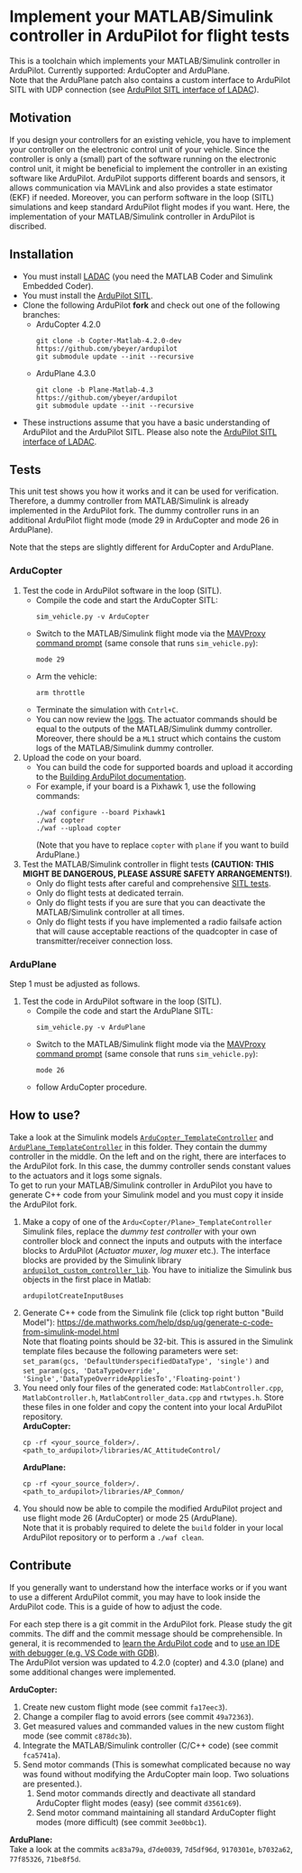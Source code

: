 # Implement your MATLAB/Simulink controller in ArduPilot for flight tests

This is a toolchain which implements your MATLAB/Simulink controller in ArduPilot.
Currently supported: ArduCopter and ArduPlane.  
Note that the ArduPlane patch also contains a custom interface to ArduPilot SITL with UDP connection (see [ArduPilot SITL interface of LADAC](../ArduPilot_SITL#readme)).

## Motivation

If you design your controllers for an existing vehicle, you have to implement your controller on the electronic control unit of your vehicle.
Since the controller is only a (small) part of the software running on the electronic control unit, it might be beneficial to implement the controller in an existing software like ArduPilot. 
ArduPilot supports different boards and sensors, it allows communication via MAVLink and also provides a state estimator (EKF) if needed. 
Moreover, you can perform software in the loop (SITL) simulations and keep standard ArduPilot flight modes if you want.
Here, the implementation of your MATLAB/Simulink controller in ArduPilot is discribed.

## Installation

- You must install [LADAC](../../../#readme) (you need the MATLAB Coder and Simulink Embedded Coder).
- You must install the [ArduPilot SITL](https://ardupilot.org/dev/docs/SITL-setup-landingpage.html).
- Clone the following ArduPilot **fork** and check out one of the following branches:
  - ArduCopter 4.2.0
    ```
    git clone -b Copter-Matlab-4.2.0-dev https://github.com/ybeyer/ardupilot
    git submodule update --init --recursive
    ```
  - ArduPlane 4.3.0
    ```
    git clone -b Plane-Matlab-4.3 https://github.com/ybeyer/ardupilot
    git submodule update --init --recursive
- These instructions assume that you have a basic understanding of ArduPilot and the ArduPilot SITL. Please also note the [ArduPilot SITL interface of LADAC](../ArduPilot_SITL#readme).


## Tests

This unit test shows you how it works and it can be used for verification.
Therefore, a dummy controller from MATLAB/Simulink is already implemented in the ArduPilot fork.
The dummy controller runs in an additional ArduPilot flight mode (mode 29 in ArduCopter and mode 26 in ArduPlane).

Note that the steps are slightly different for ArduCopter and ArduPlane.  

### ArduCopter

1. Test the code in ArduPilot software in the loop (SITL).
   - Compile the code and start the ArduCopter SITL:
      ```
      sim_vehicle.py -v ArduCopter
      ```
   - Switch to the MATLAB/Simulink flight mode via the [MAVProxy command prompt](https://ardupilot.org/dev/docs/copter-sitl-mavproxy-tutorial.html#copter-sitl-mavproxy-tutorial) (same console that runs `sim_vehicle.py`):  
     ```
     mode 29
     ```
   - Arm the vehicle:
     ```
     arm throttle
     ```
   - Terminate the simulation with `Cntrl+C`.
   - You can now review the [logs](https://ardupilot.org/dev/docs/using-sitl-for-ardupilot-testing.html). The actuator commands should be equal to the outputs of the MATLAB/Simulink dummy controller.
   Moreover, there should be a `ML1` struct which contains the custom logs of the MATLAB/Simulink dummy controller.
2. Upload the code on your board.  
   - You can build the code for supported boards and upload it according to the [Building ArduPilot documentation](https://github.com/ArduPilot/ardupilot/blob/master/BUILD.md).
   - For example, if your board is a Pixhawk 1, use the following commands:
     ```
     ./waf configure --board Pixhawk1
     ./waf copter
     ./waf --upload copter
     ```
     (Note that you have to replace `copter` with `plane` if you want to build ArduPlane.)
3. Test the MATLAB/Simulink controller in flight tests **(CAUTION: THIS MIGHT BE DANGEROUS, PLEASE ASSURE SAFETY ARRANGEMENTS!)**.
   - Only do flight tests after careful and comprehensive [SITL tests](../ArduPilot_SITL/README.md).
   - Only do flight tests at dedicated terrain.
   - Only do flight tests if you are sure that you can deactivate the MATLAB/Simulink controller at all times.
   - Only do flight tests if you have implemented a radio failsafe action that will cause acceptable reactions of the quadcopter in case of transmitter/receiver connection loss.


### ArduPlane

Step 1 must be adjusted as follows.

1. Test the code in ArduPilot software in the loop (SITL).
   - Compile the code and start the ArduPlane SITL:
      ```
      sim_vehicle.py -v ArduPlane
      ```
   - Switch to the MATLAB/Simulink flight mode via the [MAVProxy command prompt](https://ardupilot.org/dev/docs/copter-sitl-mavproxy-tutorial.html#copter-sitl-mavproxy-tutorial) (same console that runs `sim_vehicle.py`):  
     ```
     mode 26
     ```
   - follow ArduCopter procedure.


## How to use?

Take a look at the Simulink models [`ArduCopter_TemplateController`](ArduCopter_TemplateController.slx) and [`ArduPlane_TemplateController`](ArduPlane_TemplateController.slx) in this folder.
They contain the dummy controller in the middle.
On the left and on the right, there are interfaces to the ArduPilot fork.
In this case, the dummy controller sends constant values to the actuators and it logs some signals.  
To get to run your MATLAB/Simulink controller in ArduPilot you have to generate C++ code from your Simulink model and you must copy it inside the ArduPilot fork.

1. Make a copy of one of the `Ardu<Copter/Plane>_TemplateController` Simulink files, replace the *dummy test controller* with your own controller block and connect the inputs and outputs with the interface blocks to ArduPilot (*Actuator muxer*, *log muxer* etc.). The interface blocks are provided by the Simulink library [`ardupilot_custom_controller_lib`](ardupilot_custom_controller_lib.slx). You have to initialize the Simulink bus objects in the first place in Matlab:
    ```
    ardupilotCreateInputBuses
    ```
2. Generate C++ code from the Simulink file (click top right button "Build Model"): https://de.mathworks.com/help/dsp/ug/generate-c-code-from-simulink-model.html  
  Note that floating points should be 32-bit. This is assured in the Simulink template files because the following parameters were set: `set_param(gcs, 'DefaultUnderspecifiedDataType', 'single')` and `set_param(gcs, 'DataTypeOverride', 'Single','DataTypeOverrideAppliesTo','Floating-point')`
3. You need only four files of the generated code: `MatlabController.cpp`, `MatlabController.h`, `MatlabController_data.cpp` and `rtwtypes.h`.
   Store these files in one folder and copy the content into your local ArduPilot repository.  
   **ArduCopter:**
     ```
     cp -rf <your_source_folder>/. <path_to_ardupilot>/libraries/AC_AttitudeControl/
     ```  
   **ArduPlane:**
     ```
     cp -rf <your_source_folder>/. <path_to_ardupilot>/libraries/AP_Common/
     ```
4. You should now be able to compile the modified ArduPilot project and use flight mode 26 (ArduCopter) or mode 25 (ArduPlane).  
Note that it is probably required to delete the `build` folder in your local ArduPilot repository or to perform a `./waf clean`.


## Contribute

If you generally want to understand how the interface works or if you want to use a different ArduPilot commit, you may have to look inside the ArduPilot code. 
This is a guide of how to adjust the code.

For each step there is a git commit in the ArduPilot fork. 
Please study the git commits. 
The diff and the commit message should be comprehensible.
In general, it is recommended to [learn the ArduPilot code](https://ardupilot.org/dev/docs/learning-the-ardupilot-codebase.html) and to [use an IDE with debugger (e.g. VS Code with GDB)](https://ardupilot.org/dev/docs/debugging-with-gdb-on-linux.html).  
The ArduPilot version was updated to 4.2.0 (copter) and 4.3.0 (plane) and some additional changes were implemented.

**ArduCopter:**
  1. Create new custom flight mode (see commit `fa17eec3`).
  2. Change a compiler flag to avoid errors (see commit `49a72363`).
  3. Get measured values and commanded values in the new custom flight mode (see commit `c878dc3b`).
  4. Integrate the MATLAB/Simulink controller (C/C++ code) (see commit `fca5741a`).
  5. Send motor commands (This is somewhat complicated because no way was found without modifying the ArduCopter main loop. Two soluations are presented.).
     1. Send motor commands directly and deactivate all standard ArduCopter flight modes (easy) (see commit `d3561c69`).
     2. Send motor command maintaining all standard ArduCopter flight modes (more difficult) (see commit `3ee0bbc1`).  

**ArduPlane:**  
Take a look at the commits `ac83a79a`, `d7de0039`, `7d5df96d`, `9170301e`, `b7032a62`, `77f85326`, `71be8f5d`.
